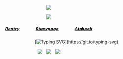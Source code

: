 ⠀<div align="center">


![](https://komarev.com/ghpvc/?username=DivineMachinery&color=000000&style=plastic&label=Visitors&base=1730)


![](https://files.catbox.moe/clnlxp.png)
##### [Rentry](https://rentry.co/FujiwaranoMoku)ㅤㅤㅤㅤ[Strawpage](https://medangel.straw.page/)ㅤㅤㅤㅤ[Atabook](https://lampert.atabook.org/)

ㅤㅤㅤㅤㅤㅤㅤㅤㅤㅤㅤㅤㅤ⠀[![Typing SVG](https://readme-typing-svg.demolab.com?font=Raleway&size=16&pause=1000&color=222222&width=435&lines=sign+my+strawpage%E2%A0%80%26%E2%A0%80atabook%E2%A0%80!)](https://git.io/typing-svg)

![](https://files.catbox.moe/vc6km1.png)ㅤ![](https://files.catbox.moe/xz9iu5.gif)ㅤ![](https://files.catbox.moe/urdi0x.png)
